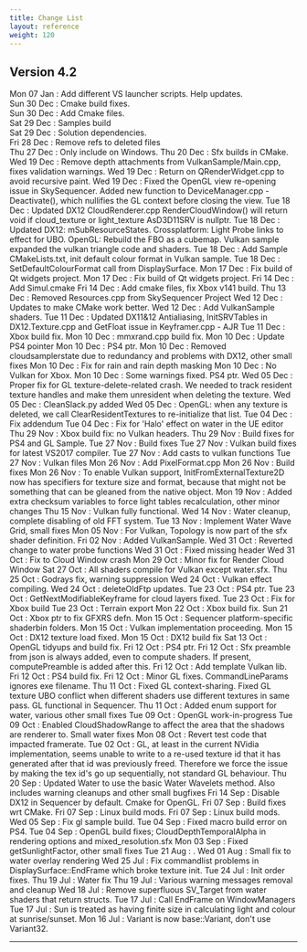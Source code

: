```yaml
---
title: Change List
layout: reference
weight: 120
---
```




Version 4.2
---
Mon 07 Jan : Add different VS launcher scripts. Help updates.\
Sun 30 Dec : Cmake build fixes.\
Sun 30 Dec : Add Cmake files.\
Sat 29 Dec : Samples build\
Sat 29 Dec : Solution dependencies.\
Fri 28 Dec : Remove refs to deleted files\
Thu 27 Dec : Only include <filesystem> on Windows.
Thu 20 Dec : Sfx builds in CMake.
Wed 19 Dec : Remove depth attachments from VulkanSample/Main.cpp, fixes validation warnings.
Wed 19 Dec : Return on QRenderWidget.cpp to avoid recursive paint.
Wed 19 Dec : Fixed the OpenGL view re-opening issue in SkySequencer. Added new function to DeviceManager.cpp - Deactivate(), which nullifies the GL context before closing the view.
Tue 18 Dec : Updated DX12 CloudRenderer.cpp RenderCloudWindow() will return void if cloud_texture or light_texture AsD3D11SRV is nullptr.
Tue 18 Dec : Updated DX12: mSubResourceStates.  Crossplatform: Light Probe links to effect for UBO. OpenGL: Rebuild the FBO as a cubemap. Vulkan sample expanded the vulkan triangle code and shaders.
Tue 18 Dec : Add Sample CMakeLists.txt, init default colour format in Vulkan sample.
Tue 18 Dec : SetDefaultColourFormat call from DisplaySurface.
Mon 17 Dec : Fix build of Qt widgets project.
Mon 17 Dec : Fix build of Qt widgets project.
Fri 14 Dec : Add Simul.cmake
Fri 14 Dec : Add cmake files, fix Xbox v141 build.
Thu 13 Dec : Removed Resources.cpp from SkySequencer Project
Wed 12 Dec : Updates to make CMake work better.
Wed 12 Dec : Add VulkanSample shaders.
Tue 11 Dec : Updated DX11&12 Antialiasing, InitSRVTables in DX12.Texture.cpp and GetFloat issue in Keyframer.cpp - AJR
Tue 11 Dec : Xbox build fix.
Mon 10 Dec : mmxrand.cpp build fix.
Mon 10 Dec : Update PS4 pointer
Mon 10 Dec : PS4 ptr.
Mon 10 Dec : Removed cloudsamplerstate due to redundancy and problems with DX12, other small fixes
Mon 10 Dec : Fix for rain and rain depth masking
Mon 10 Dec : No Vulkan for Xbox.
Mon 10 Dec : Some warnings fixed. PS4 ptr.
Wed 05 Dec : Proper fix for GL texture-delete-related crash. We needed to track resident texture handles and make them unresident when deleting the texture.
Wed 05 Dec : CleanSlack.py added
Wed 05 Dec : OpenGL: when any texture is deleted, we call ClearResidentTextures to re-initialize that list.
Tue 04 Dec : Fix addendum
Tue 04 Dec : Fix for 'Halo' effect on water in the UE editor
Thu 29 Nov : Xbox build fix: no Vulkan headers.
Thu 29 Nov : Build fixes for PS4 and GL Sample.
Tue 27 Nov : Build fixes
Tue 27 Nov : Vulkan build fixes for latest VS2017 compiler.
Tue 27 Nov : Add casts to vulkan functions
Tue 27 Nov : Vulkan files
Mon 26 Nov : Add PixelFormat.cpp
Mon 26 Nov : Build fixes
Mon 26 Nov : To enable Vulkan support, InitFromExternalTexture2D now has specifiers for texture size and format, because that might not be something that can be gleaned from the native object.
Mon 19 Nov : Added extra checksum variables to force light tables recalculation, other minor changes
Thu 15 Nov : Vulkan fully functional.
Wed 14 Nov : Water cleanup, complete disabling of old FFT system.
Tue 13 Nov : Implement Water Wave Grid, small fixes
Mon 05 Nov : For Vulkan, Topology is now part of the sfx shader definition.
Fri 02 Nov : Added VulkanSample.
Wed 31 Oct : Reverted change to water probe functions
Wed 31 Oct : Fixed missing header
Wed 31 Oct : Fix to Cloud Window crash
Mon 29 Oct : Minor fix for Render Cloud Window
Sat 27 Oct : All shaders compile for Vulkan except water.sfx.
Thu 25 Oct : Godrays fix, warning suppression
Wed 24 Oct : Vulkan effect compiling.
Wed 24 Oct : deleteOldFtp updates.
Tue 23 Oct : PS4 ptr.
Tue 23 Oct : GetNextModifiableKeyframe for cloud layers fixed.
Tue 23 Oct : Fix for Xbox build
Tue 23 Oct : Terrain export
Mon 22 Oct : Xbox build fix.
Sun 21 Oct : Xbox ptr to fix GFXRS defn.
Mon 15 Oct : Sequencer platform-specific shaderbin folders.
Mon 15 Oct : Vulkan implementation proceeding.
Mon 15 Oct : DX12 texture load fixed.
Mon 15 Oct : DX12 build fix
Sat 13 Oct : OpenGL tidyups and build fix.
Fri 12 Oct : PS4 ptr.
Fri 12 Oct : Sfx preamble from json is always added, even to compute shaders. If present, computePreamble is added after this.
Fri 12 Oct : Add template Vulkan lib.
Fri 12 Oct : PS4 build fix.
Fri 12 Oct : Minor GL fixes. CommandLineParams ignores exe filename.
Thu 11 Oct : Fixed GL context-sharing. Fixed GL texture UBO conflict when different shaders use different textures in same pass. GL functional in Sequencer.
Thu 11 Oct : Added enum support for water, various other small fixes
Tue 09 Oct : OpenGL work-in-progress
Tue 09 Oct : Enabled CloudShadowRange to affect the area that the shadows are renderer to. Small water fixes
Mon 08 Oct : Revert test code that impacted framerate.
Tue 02 Oct : GL, at least in the current NVidia implementation, seems unable to write to a re-used texture id that it has generated after that id was previously freed. Therefore we force the issue by making the tex id's go up sequentially, not standard GL behaviour.
Thu 20 Sep : Updated Water to use the basic Water Wavelets method. Also includes warning cleanups and other small bugfixes
Fri 14 Sep : Disable DX12 in Sequencer by default. Cmake for OpenGL.
Fri 07 Sep : Build fixes wrt CMake.
Fri 07 Sep : Linux build mods.
Fri 07 Sep : Linux build mods.
Wed 05 Sep : Fix gl sample build.
Tue 04 Sep : Fixed macro build error on PS4.
Tue 04 Sep : OpenGL build fixes; CloudDepthTemporalAlpha in rendering options and mixed_resolution.sfx
Mon 03 Sep : Fixed getSunlightFactor, other small fixes
Tue 21 Aug : .
Wed 01 Aug : Small fix to water overlay rendering
Wed 25 Jul : Fix commandlist problems in DisplaySurface::EndFrame which broke texture init.
Tue 24 Jul : Init order fixes.
Thu 19 Jul : Water fix
Thu 19 Jul : Various warning messages removal and cleanup
Wed 18 Jul : Remove superfluous SV_Target from water shaders that return structs.
Tue 17 Jul : Call EndFrame on WindowManagers
Tue 17 Jul : Sun is treated as having finite size in calculating light and colour at sunrise/sunset.
Mon 16 Jul : Variant is now base::Variant, don't use Variant32.

<hr>
